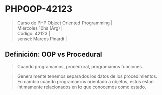 # PHPOOP-42123
> Curso de PHP Object Oriented Programming |  
> Miércoles 10hs (Arg) |  
> Código: 42123 |  
> sensei: Marcos Pinardi |  

## Definición: OOP vs Procedural

> Cuando programamos, procedural, programamos funciones.

> Generalmente tenemos separados los datos de los procedimientos.   
> En cambio cuando programamos orientado a objetos, 
> estos estan íntimamente relacionados en lo que conocemos como estado.   
